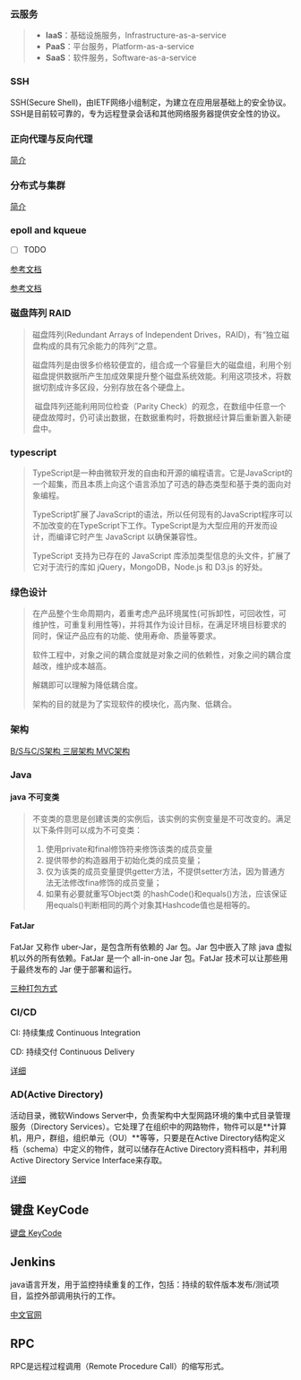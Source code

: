 ### 云服务

> - **IaaS**：基础设施服务，Infrastructure-as-a-service
> - **PaaS**：平台服务，Platform-as-a-service
> - **SaaS**：软件服务，Software-as-a-service

### SSH

SSH(Secure Shell)，由IETF网络小组制定，为建立在应用层基础上的安全协议。SSH是目前较可靠的，专为远程登录会话和其他网络服务器提供安全性的协议。

### 正向代理与反向代理

[简介](正向代理与反向代理简介.md)

### 分布式与集群

[简介](分布式与集群简介.md)

### epoll and kqueue

- [ ] TODO

[参考文档](https://www.cnblogs.com/FG123/p/5256553.html)

[参考文档](https://www.cnblogs.com/linganxiong/p/5583415.html)

### 磁盘阵列 RAID

> 磁盘阵列(Redundant Arrays of Independent Drives，RAID)，有“独立磁盘构成的具有冗余能力的阵列”之意。
>
> ​	磁盘阵列是由很多价格较便宜的，组合成一个容量巨大的磁盘组，利用个别磁盘提供数据所产生加成效果提升整个磁盘系统效能。利用这项技术，将数据切割成许多区段，分别存放在各个硬盘上。
>
> ​	磁盘阵列还能利用同位检查（Parity Check）的观念，在数组中任意一个硬盘故障时，仍可读出数据，在数据重构时，将数据经计算后重新置入新硬盘中。

### typescript

>TypeScript是一种由微软开发的自由和开源的编程语言。它是JavaScript的一个超集，而且本质上向这个语言添加了可选的静态类型和基于类的面向对象编程。
>
>TypeScript扩展了JavaScript的语法，所以任何现有的JavaScript程序可以不加改变的在TypeScript下工作。TypeScript是为大型应用的开发而设计，而编译它时产生 JavaScript 以确保兼容性。
>
>TypeScript 支持为已存在的 JavaScript 库添加类型信息的头文件，扩展了它对于流行的库如 jQuery，MongoDB，Node.js 和 D3.js 的好处。

### 绿色设计

> 在产品整个生命周期内，着重考虑产品环境属性(可拆卸性，可回收性，可维护性，可重复利用性等)，并将其作为设计目标，在满足环境目标要求的同时，保证产品应有的功能、使用寿命、质量等要求。
>
> 软件工程中，对象之间的耦合度就是对象之间的依赖性，对象之间的耦合度越改，维护成本越高。
>
> 解耦即可以理解为降低耦合度。
>
> 架构的目的就是为了实现软件的模块化，高内聚、低耦合。

### 架构

[B/S与C/S架构	三层架构	MVC架构](BS、CS、三层、MVC.md)

### Java

#### java 不可变类

>不变类的意思是创建该类的实例后，该实例的实例变量是不可改变的。满足以下条件则可以成为不可变类：
>
>1. 使用private和final修饰符来修饰该类的成员变量
>2. 提供带参的构造器用于初始化类的成员变量；
>3. 仅为该类的成员变量提供getter方法，不提供setter方法，因为普通方法无法修改fina修饰的成员变量；
>4. 如果有必要就重写Object类 的hashCode()和equals()方法，应该保证用equals()判断相同的两个对象其Hashcode值也是相等的。

#### FatJar

FatJar 又称作 uber-Jar，是包含所有依赖的 Jar 包。Jar 包中嵌入了除 java 虚拟机以外的所有依赖。FatJar 是一个 all-in-one Jar 包。FatJar 技术可以让那些用于最终发布的 Jar 便于部署和运行。

[三种打包方式](https://www.jianshu.com/p/a7bd1f89f29f)

### CI/CD

CI: 持续集成 Continuous Integration

CD: 持续交付 Continuous Delivery

[详细](https://zhuanlan.zhihu.com/p/42286143)

### AD(Active Directory)

活动目录，微软Windows Server中，负责架构中大型网路环境的集中式目录管理服务（Directory Services）。它处理了在组织中的网路物件，物件可以是**计算机，用户，群组，组织单元（OU）**等等，只要是在Active Directory结构定义档（schema）中定义的物件，就可以储存在Active Directory资料档中，并利用Active Directory Service Interface来存取。

[详细](https://www.cnblogs.com/IFire47/p/6672176.html)

## 键盘 KeyCode

[键盘 KeyCode](https://www.cnblogs.com/shyy/archive/2012/04/09/2453029.html)

## Jenkins

java语言开发，用于监控持续重复的工作，包括：持续的软件版本发布/测试项目，监控外部调用执行的工作。

[中文官网](http://www.jenkins.org.cn/)

## RPC

RPC是远程过程调用（Remote Procedure Call）的缩写形式。